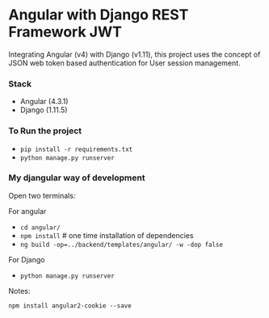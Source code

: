 # Angular with Django REST Framework JWT

Integrating Angular (v4) with Django (v1.11), this project uses the concept of JSON web token based authentication for User session management.

### Stack

* Angular (4.3.1)
* Django (1.11.5)


### To Run the project

*	`pip install -r requirements.txt`
*	`python manage.py runserver`


### My djangular way of development

Open two terminals:

For angular

*	`cd angular/`
*	`npm install` # one time installation of dependencies
*	`ng build -op=../backend/templates/angular/ -w -dop false`

For Django

*	`python manage.py runserver`


Notes:

`npm install angular2-cookie --save`
